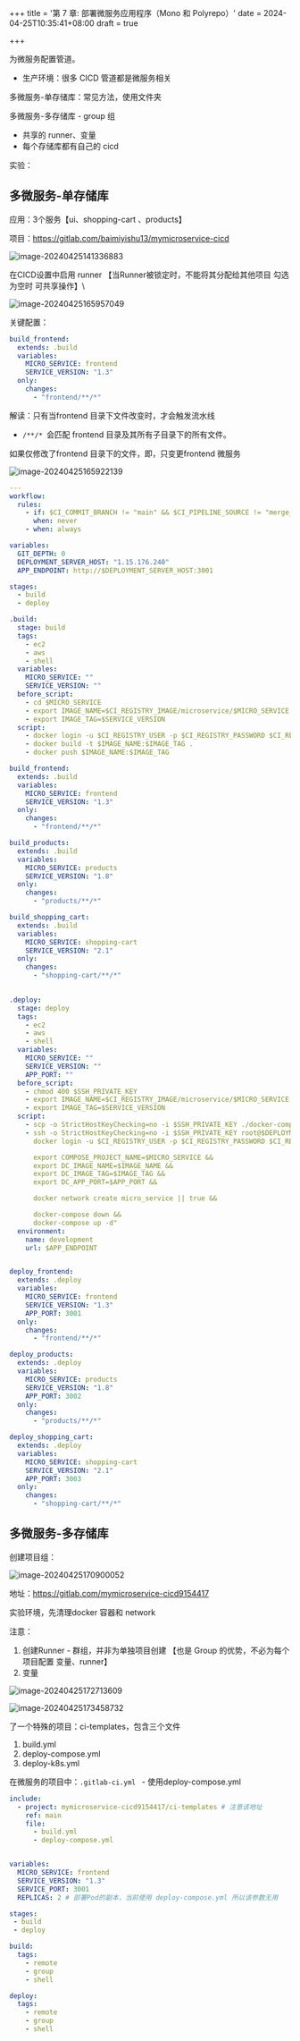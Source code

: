 +++
title = '第 7 章: 部署微服务应用程序（Mono 和 Polyrepo）'
date = 2024-04-25T10:35:41+08:00
draft = true

+++

为微服务配置管道。

+ 生产环境：很多 CICD 管道都是微服务相关

多微服务-单存储库：常见方法，使用文件夹

多微服务-多存储库 - group 组

+ 共享的 runner、变量
+ 每个存储库都有自己的 cicd



实验：

## 多微服务-单存储库

应用：3个服务【ui、shopping-cart 、products】

项目：https://gitlab.com/baimiyishu13/mymicroservice-cicd

![image-20240425141336883](../../../static/images/image-20240425141336883.png "Title")

在CICD设置中启用 runner 【当Runner被锁定时，不能将其分配给其他项目 勾选为空时 可共享操作】\

![image-20240425165957049](../../../static/images/image-20240425165957049.png "Title")



关键配置：

```yml
build_frontend:
  extends: .build
  variables:
    MICRO_SERVICE: frontend
    SERVICE_VERSION: "1.3"
  only:
    changes:
      - "frontend/**/*"
```

解读：只有当frontend 目录下文件改变时，才会触发流水线

+ `/**/* `会匹配 frontend 目录及其所有子目录下的所有文件。



如果仅修改了frontend 目录下的文件，即，只变更frontend 微服务

![image-20240425165922139](../../../static/images/image-20240425165922139.png "Title")



```yml
---
workflow:
  rules:
    - if: $CI_COMMIT_BRANCH != "main" && $CI_PIPELINE_SOURCE != "merge_request_event"
      when: never
    - when: always

variables:
  GIT_DEPTH: 0
  DEPLOYMENT_SERVER_HOST: "1.15.176.240"
  APP_ENDPOINT: http://$DEPLOYMENT_SERVER_HOST:3001

stages:
  - build
  - deploy

.build:
  stage: build
  tags:
    - ec2
    - aws
    - shell
  variables:
    MICRO_SERVICE: ""
    SERVICE_VERSION: ""
  before_script:
    - cd $MICRO_SERVICE
    - export IMAGE_NAME=$CI_REGISTRY_IMAGE/microservice/$MICRO_SERVICE
    - export IMAGE_TAG=$SERVICE_VERSION
  script:
    - docker login -u $CI_REGISTRY_USER -p $CI_REGISTRY_PASSWORD $CI_REGISTRY
    - docker build -t $IMAGE_NAME:$IMAGE_TAG .
    - docker push $IMAGE_NAME:$IMAGE_TAG

build_frontend:
  extends: .build
  variables:
    MICRO_SERVICE: frontend
    SERVICE_VERSION: "1.3"
  only:
    changes:
      - "frontend/**/*"

build_products:
  extends: .build
  variables:
    MICRO_SERVICE: products
    SERVICE_VERSION: "1.8"
  only:
    changes:
      - "products/**/*"

build_shopping_cart:
  extends: .build
  variables:
    MICRO_SERVICE: shopping-cart
    SERVICE_VERSION: "2.1"
  only:
    changes:
      - "shopping-cart/**/*"
  

.deploy:
  stage: deploy
  tags:
    - ec2
    - aws
    - shell
  variables: 
    MICRO_SERVICE: ""
    SERVICE_VERSION: ""
    APP_PORT: ""
  before_script:
    - chmod 400 $SSH_PRIVATE_KEY
    - export IMAGE_NAME=$CI_REGISTRY_IMAGE/microservice/$MICRO_SERVICE
    - export IMAGE_TAG=$SERVICE_VERSION
  script:
    - scp -o StrictHostKeyChecking=no -i $SSH_PRIVATE_KEY ./docker-compose.yaml root@$DEPLOYMENT_SERVER_HOST:/root
    - ssh -o StrictHostKeyChecking=no -i $SSH_PRIVATE_KEY root@$DEPLOYMENT_SERVER_HOST "
      docker login -u $CI_REGISTRY_USER -p $CI_REGISTRY_PASSWORD $CI_REGISTRY &&

      export COMPOSE_PROJECT_NAME=$MICRO_SERVICE &&
      export DC_IMAGE_NAME=$IMAGE_NAME &&
      export DC_IMAGE_TAG=$IMAGE_TAG &&
      export DC_APP_PORT=$APP_PORT &&

      docker network create micro_service || true &&

      docker-compose down &&
      docker-compose up -d"
  environment:
    name: development
    url: $APP_ENDPOINT


deploy_frontend:
  extends: .deploy
  variables:
    MICRO_SERVICE: frontend
    SERVICE_VERSION: "1.3"
    APP_PORT: 3001
  only:
    changes:
      - "frontend/**/*"

deploy_products:
  extends: .deploy
  variables:
    MICRO_SERVICE: products
    SERVICE_VERSION: "1.8"
    APP_PORT: 3002
  only:
    changes:
      - "products/**/*"

deploy_shopping_cart:
  extends: .deploy
  variables:
    MICRO_SERVICE: shopping-cart
    SERVICE_VERSION: "2.1"
    APP_PORT: 3003
  only:
    changes:
      - "shopping-cart/**/*"
```



## 多微服务-多存储库

创建项目组：

![image-20240425170900052](../../../static/images/image-20240425170900052.png "Title")

地址：https://gitlab.com/mymicroservice-cicd9154417

实验环境，先清理docker 容器和 network

注意：

1. 创建Runner - 群组，并非为单独项目创建 【也是 Group 的优势，不必为每个项目配置 变量、runner】
2. 变量

![image-20240425172713609](../../../static/images/image-20240425172713609.png "Title")

![image-20240425173458732](../../../static/images/image-20240425173458732.png "Title")

了一个特殊的项目：ci-templates，包含三个文件

1. build.yml
2. deploy-compose.yml
3. deploy-k8s.yml

在微服务的项目中：`.gitlab-ci.yml ` - 使用deploy-compose.yml

```yml
include: 
  - project: mymicroservice-cicd9154417/ci-templates # 注意该地址
    ref: main
    file:
      - build.yml
      - deploy-compose.yml


variables:
  MICRO_SERVICE: frontend
  SERVICE_VERSION: "1.3"
  SERVICE_PORT: 3001
  REPLICAS: 2 # 部署Pod的副本，当前使用 deploy-compose.yml 所以该参数无用

stages:
 - build
 - deploy

build:
  tags: 
    - remote
    - group
    - shell

deploy:
  tags: 
    - remote
    - group
    - shell

```





